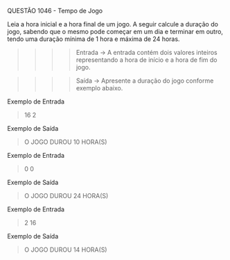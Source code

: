 QUESTÃO 1046 - Tempo de Jogo

Leia a hora inicial e a hora final de um jogo. 
A seguir calcule a duração do jogo, sabendo que o mesmo pode começar em um dia e terminar em outro, 
tendo uma duração mínima de 1 hora e máxima de 24 horas.

>>>>    Entrada ->
A entrada contém dois valores inteiros representando a hora de início e a hora de fim do jogo.

>>>>    Saída ->
Apresente a duração do jogo conforme exemplo abaixo.

Exemplo de Entrada  
> 16 2

Exemplo de Saída
> O JOGO DUROU 10 HORA(S)

Exemplo de Entrada
> 0 0

Exemplo de Saída
> O JOGO DUROU 24 HORA(S)

Exemplo de Entrada
> 2 16

Exemplo de Saída
> O JOGO DUROU 14 HORA(S)
